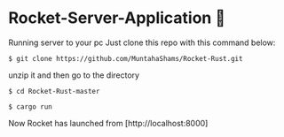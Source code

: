 # Rocket-Server-Application 🚀
Running server to your pc
Just clone this repo with this command below:

```
$ git clone https://github.com/MuntahaShams/Rocket-Rust.git
```

unzip it and then go to the directory

```
$ cd Rocket-Rust-master
```

```
$ cargo run
```

Now Rocket has launched from [http://localhost:8000]

